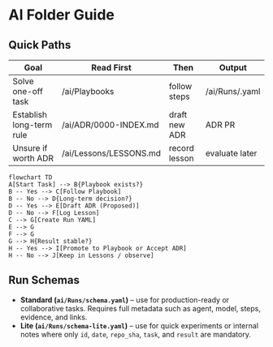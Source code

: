 # AI Folder Guide

## Quick Paths
| Goal | Read First | Then | Output |
|---|---|---|---|
| Solve one-off task | /ai/Playbooks | follow steps | /ai/Runs/<run>.yaml |
| Establish long-term rule | /ai/ADR/0000-INDEX.md | draft new ADR | ADR PR |
| Unsure if worth ADR | /ai/Lessons/LESSONS.md | record lesson | evaluate later |

```mermaid
flowchart TD
A[Start Task] --> B{Playbook exists?}
B -- Yes --> C[Follow Playbook]
B -- No --> D{Long-term decision?}
D -- Yes --> E[Draft ADR (Proposed)]
D -- No --> F[Log Lesson]
C --> G[Create Run YAML]
E --> G
F --> G
G --> H{Result stable?}
H -- Yes --> I[Promote to Playbook or Accept ADR]
H -- No --> J[Keep in Lessons / observe]
```

## Run Schemas
- **Standard (`ai/Runs/schema.yaml`)** – use for production-ready or collaborative tasks. Requires full metadata such as agent, model, steps, evidence, and links.
- **Lite (`ai/Runs/schema-lite.yaml`)** – use for quick experiments or internal notes where only `id`, `date`, `repo_sha`, `task`, and `result` are mandatory.
